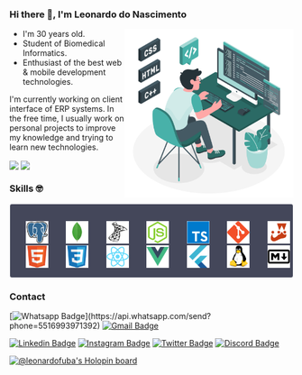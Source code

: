 ### Hi there 👋, I'm Leonardo do Nascimento

<a href="https://storyset.com/web">
    <img align="right" width="300" height="300" alt="Illustration by Freepik Storyset" src="Programming-amico.svg" />
</a>

- I'm 30 years old.
- Student of Biomedical Informatics.
- Enthusiast of the best web & mobile development technologies.


I'm currently working on client interface of ERP systems.
In the free time, I usually work on personal projects to improve my knowledge and trying to learn new technologies.

<p align="justify">
<img align="center" height="190px" src="https://github-readme-stats.vercel.app/api?username=leonardofuba&theme=vue-dark&show_icons=true" />
<img align="center" height="190px" src="https://github-readme-stats.vercel.app/api/top-langs/?username=leonardofuba&theme=vue-dark&layout=compact" />
</p>

### Skills :nerd_face:
<div style="
    background-color: #44475a;
    border: solid 1px #FFF;
    border-radius: 4px;
    padding-top: 16px;
">
    <p align="left" >
        &nbsp;&nbsp;&nbsp;&nbsp;&nbsp;&nbsp;
        <img height="40" src="https://raw.githubusercontent.com/devicons/devicon/master/icons/postgresql/postgresql-original.svg">
        &nbsp;&nbsp;&nbsp;&nbsp;&nbsp;&nbsp;
        <img height="40" src="https://raw.githubusercontent.com/devicons/devicon/master/icons/mongodb/mongodb-original.svg">
        &nbsp;&nbsp;&nbsp;&nbsp;&nbsp;&nbsp;
        <img height="40" src="https://raw.githubusercontent.com/devicons/devicon/master/icons/microsoftsqlserver/microsoftsqlserver-plain.svg">
        &nbsp;&nbsp;&nbsp;&nbsp;&nbsp;&nbsp;
        <img height="40" src="https://raw.githubusercontent.com/devicons/devicon/master/icons/nodejs/nodejs-original.svg">
        &nbsp;&nbsp;&nbsp;&nbsp;&nbsp;&nbsp;
        <img height="40" src="https://raw.githubusercontent.com/devicons/devicon/master/icons/typescript/typescript-original.svg">
        &nbsp;&nbsp;&nbsp;&nbsp;&nbsp;&nbsp;
        <img height="40" src="https://raw.githubusercontent.com/devicons/devicon/master/icons/git/git-original.svg">
        &nbsp;&nbsp;&nbsp;&nbsp;&nbsp;&nbsp;
        <img height="40" src="https://raw.githubusercontent.com/vscode-icons/vscode-icons/master/icons/file_type_jest.svg">
        <br />
        &nbsp;&nbsp;&nbsp;&nbsp;&nbsp;&nbsp;
        <img height="40" src="https://raw.githubusercontent.com/devicons/devicon/master/icons/html5/html5-original.svg">
        &nbsp;&nbsp;&nbsp;&nbsp;&nbsp;&nbsp;
        <img height="40" src="https://raw.githubusercontent.com/devicons/devicon/master/icons/css3/css3-original.svg">
        &nbsp;&nbsp;&nbsp;&nbsp;&nbsp;&nbsp;
        <img height="40" src="https://raw.githubusercontent.com/devicons/devicon/master/icons/react/react-original.svg">
        &nbsp;&nbsp;&nbsp;&nbsp;&nbsp;&nbsp;
        <img height="40" src="https://raw.githubusercontent.com/devicons/devicon/master/icons/vuejs/vuejs-original.svg"> 
        &nbsp;&nbsp;&nbsp;&nbsp;&nbsp;&nbsp;
        <img height="40" src="https://raw.githubusercontent.com/devicons/devicon/master/icons/flutter/flutter-original.svg">
        &nbsp;&nbsp;&nbsp;&nbsp;&nbsp;&nbsp;
        <img height="40" src="https://raw.githubusercontent.com/devicons/devicon/master/icons/linux/linux-original.svg">
        &nbsp;&nbsp;&nbsp;&nbsp;&nbsp;&nbsp;
        <img height="40" src="https://raw.githubusercontent.com/devicons/devicon/master/icons/markdown/markdown-original.svg">
    </p>
</div>

### Contact

[![Whatsapp Badge](https://img.shields.io/badge/-Whatsapp-4CA143?style=flat-square&labelColor=4CA143&logo=whatsapp&logoColor=white&link=https://api.whatsapp.com/send?phone=5516993971392&text=Hello!)](https://api.whatsapp.com/send?phone=5516993971392)
[![Gmail Badge](https://img.shields.io/badge/-leonardo3.nascimento@gmail.com-c14438?style=flat-square&logo=Gmail&logoColor=white&link=mailto:leonardo3.nascimento@gmail.com)](mailto:leonardo3.nascimento@gmail.com)


[![Linkedin Badge](https://img.shields.io/badge/-LinkedIn-blue?style=flat-square&logo=Linkedin&logoColor=white)](https://www.linkedin.com/in/leonardodonascimento/)
[![Instagram Badge](https://img.shields.io/badge/-Instagram-C13584?style=flat-square&labelColor=C13584&logo=instagram&logoColor=white)](https://www.instagram.com/fuba3822/)
[![Twitter Badge](https://img.shields.io/badge/-Twitter-blue?style=flat-square&logo=Twitter&logoColor=white)](https://www.twitter.com/leonardo3822)
[![Discord Badge](https://img.shields.io/badge/-Leonardofuba%235675-blue?style=flat-square&logo=Discord&logoColor=white)](https://www.discord.com/channels/@me)


[![@leonardofuba's Holopin board](https://holopin.me/leonardofuba)](https://holopin.io/@leonardofuba)

<!--
**LeonardoFuba/LeonardoFuba** is a ✨ _special_ ✨ repository because its `README.md` (this file) appears on your GitHub profile.
Here are some ideas to get you started:
- 🔭 I’m currently working on ...
- 🌱 I’m currently learning ...
- 👯 I’m looking to collaborate on ...
- 🤔 I’m looking for help with ...
- 💬 Ask me about ...
- 📫 How to reach me: ...
- 😄 Pronouns: ...
- ⚡ Fun fact: ...
-->
